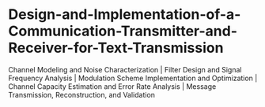 # Design-and-Implementation-of-a-Communication-Transmitter-and-Receiver-for-Text-Transmission
Channel Modeling and Noise Characterization | Filter Design and Signal Frequency Analysis | Modulation Scheme Implementation and Optimization | Channel Capacity Estimation and Error Rate Analysis | Message Transmission, Reconstruction, and Validation
